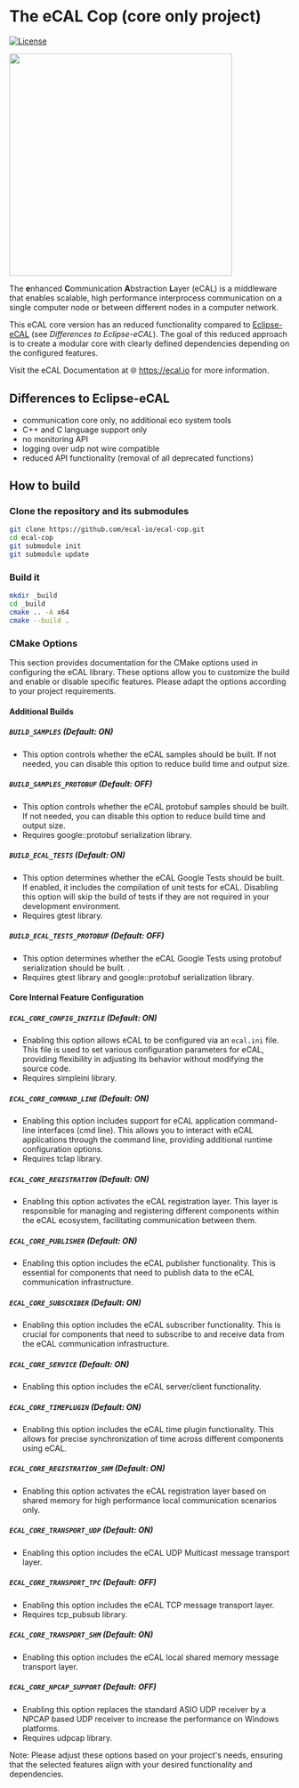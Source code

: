 
# The eCAL Cop (core only project)

[![License](https://img.shields.io/github/license/continental/ecal.svg?style=flat)](LICENSE.txt)

<img src="https://github.com/ecal-io/ecal-core-udp/assets/49162693/7f4ab45a-989e-41b6-a44a-b23abfd3d47d" width="400">

The **e**nhanced **C**ommunication **A**bstraction **L**ayer (eCAL) is a middleware that enables scalable, high performance interprocess communication on a single computer node or between different nodes in a computer network. 

This eCAL core version has an reduced functionality compared to [Eclipse-eCAL](https://github.com/eclipse-ecal/ecal) (see _Differences to Eclipse-eCAL_). The goal of this reduced approach is to create a modular core with clearly defined dependencies depending on the configured features.

Visit the eCAL Documentation at 🌐 https://ecal.io for more information.

## Differences to Eclipse-eCAL
  - communication core only, no additional eco system tools
  - C++ and C language support only
  - no monitoring API
  - logging over udp not wire compatible
  - reduced API functionality (removal of all deprecated functions)

## How to build

### Clone the repository and its submodules

```bash
git clone https://github.com/ecal-io/ecal-cop.git
cd ecal-cop
git submodule init
git submodule update
```

### Build it

```bash
mkdir _build
cd _build
cmake .. -A x64
cmake --build .
```

### CMake Options

This section provides documentation for the CMake options used in configuring the eCAL library. These options allow you to customize the build and enable or disable specific features. Please adapt the options according to your project requirements.

#### Additional Builds

##### `BUILD_SAMPLES` (Default: ON)
- This option controls whether the eCAL samples should be built. If not needed, you can disable this option to reduce build time and output size.

##### `BUILD_SAMPLES_PROTOBUF` (Default: OFF)
- This option controls whether the eCAL protobuf samples should be built. If not needed, you can disable this option to reduce build time and output size.
- Requires google::protobuf serialization library.

##### `BUILD_ECAL_TESTS` (Default: ON)
- This option determines whether the eCAL Google Tests should be built. If enabled, it includes the compilation of unit tests for eCAL. Disabling this option will skip the build of tests if they are not required in your development environment.
- Requires gtest library.

##### `BUILD_ECAL_TESTS_PROTOBUF` (Default: OFF)
- This option determines whether the eCAL Google Tests using protobuf serialization should be built. .
- Requires gtest library and google::protobuf serialization library.

#### Core Internal Feature Configuration

##### `ECAL_CORE_CONFIG_INIFILE` (Default: ON)
- Enabling this option allows eCAL to be configured via an `ecal.ini` file. This file is used to set various configuration parameters for eCAL, providing flexibility in adjusting its behavior without modifying the source code.
- Requires simpleini library.

##### `ECAL_CORE_COMMAND_LINE` (Default: ON)
- Enabling this option includes support for eCAL application command-line interfaces (cmd line). This allows you to interact with eCAL applications through the command line, providing additional runtime configuration options.
- Requires tclap library.

##### `ECAL_CORE_REGISTRATION` (Default: ON)
- Enabling this option activates the eCAL registration layer. This layer is responsible for managing and registering different components within the eCAL ecosystem, facilitating communication between them.

##### `ECAL_CORE_PUBLISHER` (Default: ON)
- Enabling this option includes the eCAL publisher functionality. This is essential for components that need to publish data to the eCAL communication infrastructure.

##### `ECAL_CORE_SUBSCRIBER` (Default: ON)
- Enabling this option includes the eCAL subscriber functionality. This is crucial for components that need to subscribe to and receive data from the eCAL communication infrastructure.

##### `ECAL_CORE_SERVICE` (Default: ON)
- Enabling this option includes the eCAL server/client functionality.

##### `ECAL_CORE_TIMEPLUGIN` (Default: ON)
- Enabling this option includes the eCAL time plugin functionality. This allows for precise synchronization of time across different components using eCAL.

##### `ECAL_CORE_REGISTRATION_SHM` (Default: ON)
- Enabling this option activates the eCAL registration layer based on shared memory for high performance local communication scenarios only.

##### `ECAL_CORE_TRANSPORT_UDP` (Default: ON)
- Enabling this option includes the eCAL UDP Multicast message transport layer.

##### `ECAL_CORE_TRANSPORT_TPC` (Default: OFF)
- Enabling this option includes the eCAL TCP message transport layer.
- Requires tcp_pubsub library.

##### `ECAL_CORE_TRANSPORT_SHM` (Default: ON)
- Enabling this option includes the eCAL local shared memory message transport layer.

##### `ECAL_CORE_NPCAP_SUPPORT` (Default: OFF)
- Enabling this option replaces the standard ASIO UDP receiver by a NPCAP based UDP receiver to increase the performance on Windows platforms.
- Requires udpcap library.

Note: Please adjust these options based on your project's needs, ensuring that the selected features align with your desired functionality and dependencies.

